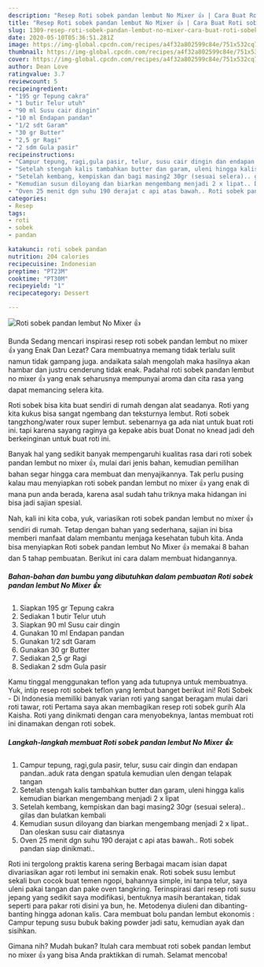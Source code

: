 ```yaml
---
description: "Resep Roti sobek pandan lembut No Mixer 👍 | Cara Buat Roti sobek pandan lembut No Mixer 👍 Yang Menggugah Selera"
title: "Resep Roti sobek pandan lembut No Mixer 👍 | Cara Buat Roti sobek pandan lembut No Mixer 👍 Yang Menggugah Selera"
slug: 1309-resep-roti-sobek-pandan-lembut-no-mixer-cara-buat-roti-sobek-pandan-lembut-no-mixer-yang-menggugah-selera
date: 2020-05-10T05:36:51.281Z
image: https://img-global.cpcdn.com/recipes/a4f32a802599c84e/751x532cq70/roti-sobek-pandan-lembut-no-mixer-👍-foto-resep-utama.jpg
thumbnail: https://img-global.cpcdn.com/recipes/a4f32a802599c84e/751x532cq70/roti-sobek-pandan-lembut-no-mixer-👍-foto-resep-utama.jpg
cover: https://img-global.cpcdn.com/recipes/a4f32a802599c84e/751x532cq70/roti-sobek-pandan-lembut-no-mixer-👍-foto-resep-utama.jpg
author: Dean Love
ratingvalue: 3.7
reviewcount: 5
recipeingredient:
- "195 gr Tepung cakra"
- "1 butir Telur utuh"
- "90 ml Susu cair dingin"
- "10 ml Endapan pandan"
- "1/2 sdt Garam"
- "30 gr Butter"
- "2,5 gr Ragi"
- "2 sdm Gula pasir"
recipeinstructions:
- "Campur tepung, ragi,gula pasir, telur, susu cair dingin dan endapan pandan..aduk rata dengan spatula kemudian ulen dengan telapak tangan"
- "Setelah stengah kalis tambahkan butter dan garam, uleni hingga kalis kemudian biarkan mengembang menjadi 2 x lipat"
- "Setelah kembang, kempiskan dan bagi masing2 30gr (sesuai selera).. gilas dan bulatkan kembali"
- "Kemudian susun diloyang dan biarkan mengembang menjadi 2 x lipat.. Dan oleskan susu cair diatasnya"
- "Oven 25 menit dgn suhu 190 derajat c api atas bawah.. Roti sobek pandan siap dinikmati.."
categories:
- Resep
tags:
- roti
- sobek
- pandan

katakunci: roti sobek pandan 
nutrition: 204 calories
recipecuisine: Indonesian
preptime: "PT23M"
cooktime: "PT30M"
recipeyield: "1"
recipecategory: Dessert

---
```



![Roti sobek pandan lembut No Mixer 👍](https://img-global.cpcdn.com/recipes/a4f32a802599c84e/751x532cq70/roti-sobek-pandan-lembut-no-mixer-👍-foto-resep-utama.jpg)

Bunda Sedang mencari inspirasi resep roti sobek pandan lembut no mixer 👍 yang Enak Dan Lezat? Cara membuatnya memang tidak terlalu sulit namun tidak gampang juga. andaikata salah mengolah maka hasilnya akan hambar dan justru cenderung tidak enak. Padahal roti sobek pandan lembut no mixer 👍 yang enak seharusnya mempunyai aroma dan cita rasa yang dapat memancing selera kita.

Roti sobek bisa kita buat sendiri di rumah dengan alat seadanya. Roti yang kita kukus bisa sangat ngembang dan teksturnya lembut. Roti sobek tangzhong/water roux super lembut. sebenarnya ga ada niat untuk buat roti ini. tapi karena sayang raginya ga kepake abis buat Donat no knead jadi deh berkeinginan untuk buat roti ini.

Banyak hal yang sedikit banyak mempengaruhi kualitas rasa dari roti sobek pandan lembut no mixer 👍, mulai dari jenis bahan, kemudian pemilihan bahan segar hingga cara membuat dan menyajikannya. Tak perlu pusing kalau mau menyiapkan roti sobek pandan lembut no mixer 👍 yang enak di mana pun anda berada, karena asal sudah tahu triknya maka hidangan ini bisa jadi sajian spesial.


Nah, kali ini kita coba, yuk, variasikan roti sobek pandan lembut no mixer 👍 sendiri di rumah. Tetap dengan bahan yang sederhana, sajian ini bisa memberi manfaat dalam membantu menjaga kesehatan tubuh kita. Anda bisa menyiapkan Roti sobek pandan lembut No Mixer 👍 memakai 8 bahan dan 5 tahap pembuatan. Berikut ini cara dalam membuat hidangannya.

<!--inarticleads1-->

##### Bahan-bahan dan bumbu yang dibutuhkan dalam pembuatan Roti sobek pandan lembut No Mixer 👍:

1. Siapkan 195 gr Tepung cakra
1. Sediakan 1 butir Telur utuh
1. Siapkan 90 ml Susu cair dingin
1. Gunakan 10 ml Endapan pandan
1. Gunakan 1/2 sdt Garam
1. Gunakan 30 gr Butter
1. Sediakan 2,5 gr Ragi
1. Sediakan 2 sdm Gula pasir


Kamu tinggal menggunakan teflon yang ada tutupnya untuk membuatnya. Yuk, intip resep roti sobek teflon yang lembut banget berikut ini! Roti Sobek - Di Indonesia memiliki banyak varian roti yang sangat beragam mulai dari roti tawar, roti Pertama saya akan membagikan resep roti sobek gurih Ala Kaisha. Roti yang dinikmati dengan cara menyobeknya, lantas membuat roti ini dinamakan dengan roti sobek. 

<!--inarticleads2-->

##### Langkah-langkah membuat Roti sobek pandan lembut No Mixer 👍:

1. Campur tepung, ragi,gula pasir, telur, susu cair dingin dan endapan pandan..aduk rata dengan spatula kemudian ulen dengan telapak tangan
1. Setelah stengah kalis tambahkan butter dan garam, uleni hingga kalis kemudian biarkan mengembang menjadi 2 x lipat
1. Setelah kembang, kempiskan dan bagi masing2 30gr (sesuai selera).. gilas dan bulatkan kembali
1. Kemudian susun diloyang dan biarkan mengembang menjadi 2 x lipat.. Dan oleskan susu cair diatasnya
1. Oven 25 menit dgn suhu 190 derajat c api atas bawah.. Roti sobek pandan siap dinikmati..


Roti ini tergolong praktis karena sering Berbagai macam isian dapat divariasikan agar roti lembut ini semakin enak. Roti sobek susu lembut sekali bun cocok buat temen ngopi, bahannya simple, ini tanpa telur, saya uleni pakai tangan dan pake oven tangkring. Terinspirasi dari resep roti susu jepang yang sedikit saya modifikasi, bentuknya masih berantakan, tidak seperti para pakar roti disini ya bun, he. Metodenya diuleni dan dibanting-banting hingga adonan kalis. Cara membuat bolu pandan lembut ekonomis : Campur tepung susu bubuk baking powder jadi satu, kemudian ayak dan sisihkan. 

Gimana nih? Mudah bukan? Itulah cara membuat roti sobek pandan lembut no mixer 👍 yang bisa Anda praktikkan di rumah. Selamat mencoba!
